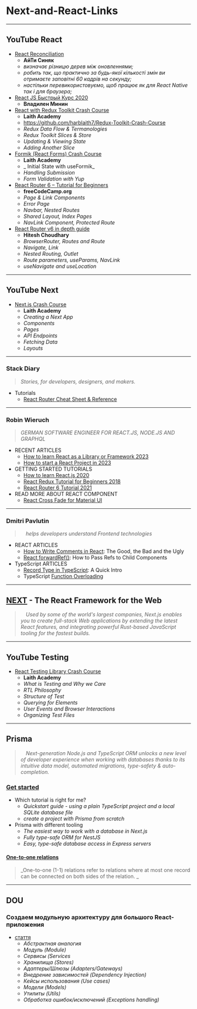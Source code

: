 # Next-and-React-Links


- - -

## YouTube React

* [React Reconciliation](https://www.youtube.com/watch?v=A0W2n2azH5s)
  - **АйТи Синяк**
  - _визначає різницю дерев між оновленнями;_
  - _робить так, що практично за будь-якої кількості змін ви отримаєте заповітні 60 кадрів на секунду;_
  - _настільки перевикористовуємо, щоб працює як для React Native так і для браузера;_
* [React JS Быстрый Курс 2020](https://youtu.be/xJZa2_aldDs)
  - **Владилен Минин**
* [React with Redux Toolkit Crash Course](https://www.youtube.com/watch?v=jR4fagDcvrc)
  - **Laith Academy**
  - https://github.com/harblaith7/Redux-Toolkit-Crash-Course
  - _Redux Data Flow & Termanologies_
  - _Redux Toolkit Slices & Store_
  - _Updating & Viewing State_
  - _Adding Another Slice_
* [Formik (React Forms) Crash Course](https://www.youtube.com/watch?v=vJtyp1YmOpc)
  - **Laith Academy**
  - _ Initial State with useFormik_
  - _Handling Submission_
  - _Form Validation with Yup_
* [React Router 6 – Tutorial for Beginners](https://www.youtube.com/watch?v=59IXY5IDrBA)
  - **freeCodeCamp.org**
  - _Page & Link Components_
  - _Error Page_
  - _Navbar, Nested Routes_
  - _Shared Layout, Index Pages_
  - _NavLink Component, Protected Route_
* [React Router v6 in depth guide](https://www.youtube.com/watch?v=0cSVuySEB0A)
  - **Hitesh Choudhary**
  - _BrowserRouter, Routes and Route_
  - _Navigate, Link_
  - _Nested Routing, Outlet_
  - _Route parameters, useParams, NavLink_
  - _useNavigate and useLocation_

- - -

## YouTube Next

* [Next.js Crash Course](https://www.youtube.com/watch?v=6HTs8HtZMt0)
  - **Laith Academy**
  - _Creating a Next App_
  - _Components_
  - _Pages_
  - _API Endpoints_
  - _Fetching Data_
  - _Layouts_



- - -

### Stack Diary
> _Stories, for developers, designers, and makers._

* Tutorials
  + [React Router Cheat Sheet & Reference](https://stackdiary.com/tutorials/react-router-cheat-sheet-reference/)



- - -

### Robin Wieruch
> _GERMAN SOFTWARE ENGINEER FOR REACT.JS, NODE.JS AND GRAPHQL_

* RECENT ARTICLES
  + [How to learn React as a Library or Framework 2023](https://www.robinwieruch.de/learning-react/)
  + [How to start a React Project in 2023](https://www.robinwieruch.de/react-starter/)
* GETTING STARTED TUTORIALS
  + [How to learn React.js 2020](https://www.robinwieruch.de/learn-react-js/)
  + [React Redux Tutorial for Beginners 2018](https://www.robinwieruch.de/react-redux-tutorial/)
  + [React Router 6 Tutorial 2021](https://www.robinwieruch.de/react-router/)
* READ MORE ABOUT REACT COMPONENT
  + [React Cross Fade for Material UI](https://www.robinwieruch.de/react-cross-fade-material-ui-mui/)

- - -

### Dmitri Pavlutin
> &emsp;_helps developers understand Frontend technologies_

* REACT ARTICLES
  + [How to Write Comments in React](https://dmitripavlutin.com/react-comments/): The Good, the Bad and the Ugly
  + [React forwardRef()](https://dmitripavlutin.com/react-forwardref/): How to Pass Refs to Child Components
* TypeScript ARTICLES
  + [Record Type in TypeScript](https://dmitripavlutin.com/typescript-record/): A Quick Intro
  + TypeScript [Function Overloading](https://dmitripavlutin.com/typescript-function-overloading/)



- - -

## [NEXT](https://nextjs.org/) - The React Framework for the Web
> &emsp;_Used by some of the world's largest companies, Next.js enables you to create full-stack Web applications by extending the latest React features, and integrating powerful Rust-based JavaScript tooling for the fastest builds._









- - -

## YouTube Testing

* [React Testing Library Crash Course](https://www.youtube.com/watch?v=04BBgg8zgWo)
  - **Laith Academy**
  - _What is Testing and Why we Care_
  - _RTL Philosophy_
  - _Structure of Test_
  - _Querying for Elements_
  - _User Events and Browser Interactions_
  - _Organizing Test Files_






- - -

## Prisma
> &emsp;_Next-generation Node.js and TypeScript ORM unlocks a new level of developer experience when working with databases thanks to its intuitive data model, automated migrations, type-safety & auto-completion._

### [Get started](https://www.prisma.io/docs/getting-started)
* Which tutorial is right for me?
  + _Quickstart guide - using a plain TypeScript project and a local SQLite database file_
  + _create a project with Prisma from scratch_
* Prisma with different tooling
  + _The easiest way to work with a database in Next.js_
  + _Fully type-safe ORM for NestJS_
  + _Easy, type-safe database access in Express servers_
 
#### [One-to-one relations](https://www.prisma.io/docs/concepts/components/prisma-schema/relations/one-to-one-relations)
> _One-to-one (1-1) relations refer to relations where at most one record can be connected on both sides of the relation. _

- - -

## DOU

### Создаем модульную архитектуру для большого React-приложения
  * [стаття](https://dou.ua/forums/topic/36547/)
    + _Абстрактная аналогия_
    + _Модуль (Module)_
    + _Сервисы (Services_
    + _Хранилища (Stores)_
    + _Адаптеры/Шлюзы (Adapters/Gateways)_
    + _Внедрение зависимостей (Dependency Injection)_
    + _Кейсы использования (Use cases)_
    + _Модели (Models)_
    + _Утилиты (Utils)_
    + _Обработка ошибок/исключений (Exceptions handling)_












